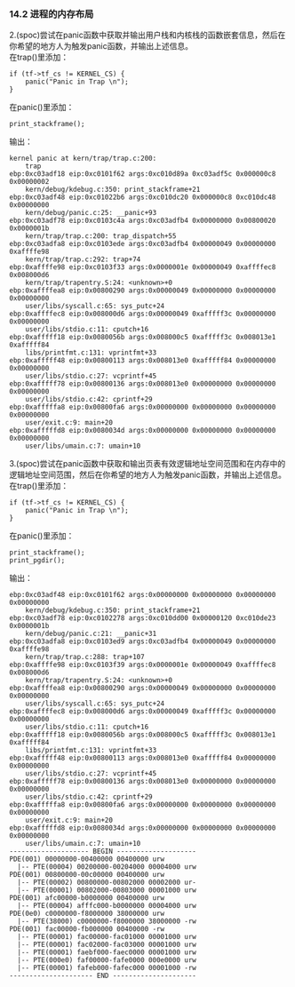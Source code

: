 ### 14.2 进程的内存布局

2.(spoc)尝试在panic函数中获取并输出用户栈和内核栈的函数嵌套信息，然后在你希望的地方人为触发panic函数，并输出上述信息。  
在trap()里添加：  

	if (tf->tf_cs != KERNEL_CS) {  
    	panic("Panic in Trap \n");  
	} 
在panic()里添加：  

	print_stackframe();  
输出：  

	kernel panic at kern/trap/trap.c:200:
    	trap
	ebp:0xc03adf18 eip:0xc0101f62 args:0xc010d89a 0xc03adf5c 0x000000c8 0x00000002 
    	kern/debug/kdebug.c:350: print_stackframe+21
	ebp:0xc03adf48 eip:0xc01022b6 args:0xc010dc20 0x000000c8 0xc010dc48 0x00000000 
    	kern/debug/panic.c:25: __panic+93
	ebp:0xc03adf78 eip:0xc0103c4a args:0xc03adfb4 0x00000000 0x00800020 0x0000001b 
    	kern/trap/trap.c:200: trap_dispatch+55
	ebp:0xc03adfa8 eip:0xc0103ede args:0xc03adfb4 0x00000049 0x00000000 0xaffffe98 
    	kern/trap/trap.c:292: trap+74
	ebp:0xaffffe98 eip:0xc0103f33 args:0x0000001e 0x00000049 0xaffffec8 0x008000d6 
    	kern/trap/trapentry.S:24: <unknown>+0
	ebp:0xaffffea8 eip:0x00800290 args:0x00000049 0x00000000 0x00000000 0x00000000 
    	user/libs/syscall.c:65: sys_putc+24
	ebp:0xaffffec8 eip:0x008000d6 args:0x00000049 0xafffff3c 0x00000000 0x00000000 
    	user/libs/stdio.c:11: cputch+16
	ebp:0xafffff18 eip:0x0080056b args:0x008000c5 0xafffff3c 0x008013e1 0xafffff84 
    	libs/printfmt.c:131: vprintfmt+33
	ebp:0xafffff48 eip:0x00800113 args:0x008013e0 0xafffff84 0x00000000 0x00000000 
    	user/libs/stdio.c:27: vcprintf+45
	ebp:0xafffff78 eip:0x00800136 args:0x008013e0 0x00000000 0x00000000 0x00000000 
    	user/libs/stdio.c:42: cprintf+29
	ebp:0xafffffa8 eip:0x00800fa6 args:0x00000000 0x00000000 0x00000000 0x00000000 
    	user/exit.c:9: main+20
	ebp:0xafffffd8 eip:0x0080034d args:0x00000000 0x00000000 0x00000000 0x00000000 
    	user/libs/umain.c:7: umain+10


3.(spoc)尝试在panic函数中获取和输出页表有效逻辑地址空间范围和在内存中的逻辑地址空间范围，然后在你希望的地方人为触发panic函数，并输出上述信息。  
在trap()里添加：  
    
	if (tf->tf_cs != KERNEL_CS) {  
    	panic("Panic in Trap \n");  
	}  
在panic()里添加：    

	print_stackframe();
	print_pgdir();
输出：  

	ebp:0xc03adf48 eip:0xc0101f62 args:0x00000000 0x00000000 0x00000000 0x00000000 
    	kern/debug/kdebug.c:350: print_stackframe+21
	ebp:0xc03adf78 eip:0xc0102278 args:0xc010dd00 0x00000120 0xc010de23 0x0000001b 
    	kern/debug/panic.c:21: __panic+31
	ebp:0xc03adfa8 eip:0xc0103ed9 args:0xc03adfb4 0x00000049 0x00000000 0xaffffe98 
    	kern/trap/trap.c:288: trap+107
	ebp:0xaffffe98 eip:0xc0103f39 args:0x0000001e 0x00000049 0xaffffec8 0x008000d6 
    	kern/trap/trapentry.S:24: <unknown>+0
	ebp:0xaffffea8 eip:0x00800290 args:0x00000049 0x00000000 0x00000000 0x00000000 
    	user/libs/syscall.c:65: sys_putc+24
	ebp:0xaffffec8 eip:0x008000d6 args:0x00000049 0xafffff3c 0x00000000 0x00000000 
    	user/libs/stdio.c:11: cputch+16
	ebp:0xafffff18 eip:0x0080056b args:0x008000c5 0xafffff3c 0x008013e1 0xafffff84 
    	libs/printfmt.c:131: vprintfmt+33
	ebp:0xafffff48 eip:0x00800113 args:0x008013e0 0xafffff84 0x00000000 0x00000000 
    	user/libs/stdio.c:27: vcprintf+45
	ebp:0xafffff78 eip:0x00800136 args:0x008013e0 0x00000000 0x00000000 0x00000000 
    	user/libs/stdio.c:42: cprintf+29
	ebp:0xafffffa8 eip:0x00800fa6 args:0x00000000 0x00000000 0x00000000 0x00000000 
    	user/exit.c:9: main+20
	ebp:0xafffffd8 eip:0x0080034d args:0x00000000 0x00000000 0x00000000 0x00000000 
    	user/libs/umain.c:7: umain+10
	-------------------- BEGIN --------------------
	PDE(001) 00000000-00400000 00400000 urw
	  |-- PTE(00004) 00200000-00204000 00004000 urw
	PDE(001) 00800000-00c00000 00400000 urw
	  |-- PTE(00002) 00800000-00802000 00002000 ur-
	  |-- PTE(00001) 00802000-00803000 00001000 urw
	PDE(001) afc00000-b0000000 00400000 urw
	  |-- PTE(00004) afffc000-b0000000 00004000 urw
	PDE(0e0) c0000000-f8000000 38000000 urw
	  |-- PTE(38000) c0000000-f8000000 38000000 -rw
	PDE(001) fac00000-fb000000 00400000 -rw
	  |-- PTE(00001) fac00000-fac01000 00001000 urw
	  |-- PTE(00001) fac02000-fac03000 00001000 urw
	  |-- PTE(00001) faebf000-faec0000 00001000 urw
	  |-- PTE(000e0) faf00000-fafe0000 000e0000 urw
	  |-- PTE(00001) fafeb000-fafec000 00001000 -rw
	--------------------- END ---------------------
